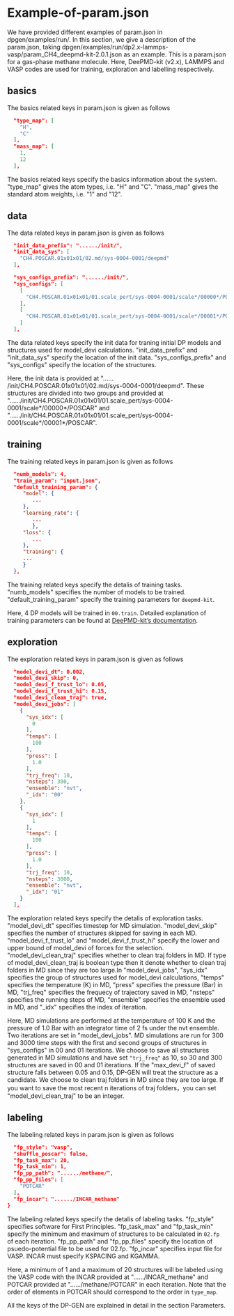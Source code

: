 # Example-of-param.json

We have provided different examples of param.json in dpgen/examples/run/. In this section, we give a description of the param.json, taking dpgen/examples/run/dp2.x-lammps-vasp/param_CH4_deepmd-kit-2.0.1.json as an example. This is a param.json for a gas-phase methane molecule. Here, DeePMD-kit (v2.x), LAMMPS and VASP codes are used for training, exploration and labelling respectively.

## basics

The basics related keys in param.json is given as follows

```json
  "type_map": [
    "H",
    "C"
  ],
  "mass_map": [
    1,
    12
  ],
```

The basics related keys specify the basics information about the system. "type_map" gives the atom types, i.e. "H" and "C". "mass_map" gives the standard atom weights, i.e. "1" and "12". 

## data

The data related keys in param.json is given as follows

```json
  "init_data_prefix": "....../init/",
  "init_data_sys": [
    "CH4.POSCAR.01x01x01/02.md/sys-0004-0001/deepmd"
  ],

  "sys_configs_prefix": "....../init/",
  "sys_configs": [
    [
      "CH4.POSCAR.01x01x01/01.scale_pert/sys-0004-0001/scale*/00000*/POSCAR"
    ],
    [
      "CH4.POSCAR.01x01x01/01.scale_pert/sys-0004-0001/scale*/00001*/POSCAR"
    ]
  ],
```

The data related keys specify the init data for traning initial DP models and structures used for model_devi calculations. "init_data_prefix" and "init_data_sys" specify the location of the init data. "sys_configs_prefix" and "sys_configs" specify the location of the structures. 

Here, the init data is provided at "...... /init/CH4.POSCAR.01x01x01/02.md/sys-0004-0001/deepmd". These structures are divided into two groups and provided at "....../init/CH4.POSCAR.01x01x01/01.scale_pert/sys-0004-0001/scale*/00000*/POSCAR" and "....../init/CH4.POSCAR.01x01x01/01.scale_pert/sys-0004-0001/scale*/00001*/POSCAR". 

## training

The training related keys in param.json is given as follows

```json
  "numb_models": 4,
  "train_param": "input.json",
  "default_training_param": {
     "model": {
        ...
     },
     "learning_rate": {
        ...
        },
     "loss": {
        ...
     },
     "training": {
     ...
     }
  },
```
The training related keys specify the detalis of training tasks. "numb_models" specifies the number of models to be trained. "default_training_param" specify the training parameters for `deepmd-kit`. 

Here, 4 DP models will be trained in `00.train`. Detailed explanation of training parameters can be found at [DeePMD-kit’s documentation](https://docs.deepmodeling.com/projects/deepmd/en/master/).

## exploration

The exploration related keys in param.json is given as follows

```json
  "model_devi_dt": 0.002,
  "model_devi_skip": 0,
  "model_devi_f_trust_lo": 0.05,
  "model_devi_f_trust_hi": 0.15,
  "model_devi_clean_traj": true,
  "model_devi_jobs": [
    {
      "sys_idx": [
        0
      ],
      "temps": [
        100
      ],
      "press": [
        1.0
      ],
      "trj_freq": 10,
      "nsteps": 300,
      "ensemble": "nvt",
      "_idx": "00"
    },
    {
      "sys_idx": [
        1
      ],
      "temps": [
        100
      ],
      "press": [
        1.0
      ],
      "trj_freq": 10,
      "nsteps": 3000,
      "ensemble": "nvt",
      "_idx": "01"
    }
  ],
```
The exploration related keys specify the detalis of exploration tasks. "model_devi_dt" specifies timestep for MD simulation. "model_devi_skip" specifies the number of structures skipped for saving in each MD. "model_devi_f_trust_lo" and "model_devi_f_trust_hi" specify the lower and upper bound of model_devi of forces for the selection. "model_devi_clean_traj" specifies whether to clean traj folders in MD. If type of model_devi_clean_traj is boolean type then it denote whether to clean traj folders in MD since they are too large.In "model_devi_jobs", "sys_idx" specifies the group of structures used for model_devi calculations, "temps" specifies the temperature (K) in MD, "press" specifies the pressure (Bar) in MD, "trj_freq" specifies the frequecy of trajectory saved in MD, "nsteps" specifies the running steps of MD, "ensemble" specifies the ensemble used in MD, and "_idx" specifies the index of iteration.

Here, MD simulations are performed at the temperature of 100 K and the pressure of 1.0 Bar with an integrator time of 2 fs under the nvt ensemble. Two iterations are set in "model_devi_jobs". MD simulations are run for 300 and 3000 time steps with the first and second groups of structures in "sys_configs" in 00 and 01 iterations. We choose to save all structures generated in MD simulations and have set `"trj_freq"` as 10, so 30 and 300 structures are saved in 00 and 01 iterations. If the "max_devi_f" of saved structure falls between 0.05 and 0.15, DP-GEN will treat the structure as a candidate. We choose to clean traj folders in MD since they are too large. If you want to save the most recent n iterations of traj folders，you can set "model_devi_clean_traj" to be an integer.

## labeling 

The labeling related keys in param.json is given as follows

```json
  "fp_style": "vasp",
  "shuffle_poscar": false,
  "fp_task_max": 20,
  "fp_task_min": 1,
  "fp_pp_path": "....../methane/",
  "fp_pp_files": [
    "POTCAR"
  ],
  "fp_incar": "....../INCAR_methane"
}
```

The labeling related keys specify the detalis of labeling tasks. "fp_style" specifies software for First Principles. "fp_task_max" and "fp_task_min" specify the minimum and maximum of structures to be calculated in `02.fp` of each iteration. "fp_pp_path" and "fp_pp_files" specify the location of psuedo-potential file to be used for 02.fp. "fp_incar" specifies input file for VASP. INCAR must specify KSPACING and KGAMMA.

Here, a minimum of 1 and a maximum of 20 structures will be labeled using the VASP code with the INCAR provided at "....../INCAR_methane" and POTCAR provided at "....../methane/POTCAR" in each iteration. Note that the order of elements in POTCAR should correspond to the order in `type_map`. 

All the keys of the DP-GEN are explained in detail in the section Parameters.

